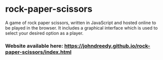 # rock-paper-scissors
A game of rock paper scissors, written in JavaScript and hosted online to be played in the browser. 
It includes a graphical interface which is used to select your desired option as a player.

### Website available here: https://johndreedy.github.io/rock-paper-scissors/index.html

